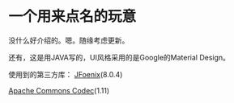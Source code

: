 # 一个用来点名的玩意
没什么好介绍的。嗯。随缘考虑更新。



还有，这是用JAVA写的，UI风格采用的是Google的Material Design。



使用到的第三方库：
[JFoenix](https://github.com/jfoenixadmin/JFoenix)(8.0.4)


[Apache Commons Codec](http://commons.apache.org/proper/commons-codec/)(1.11)